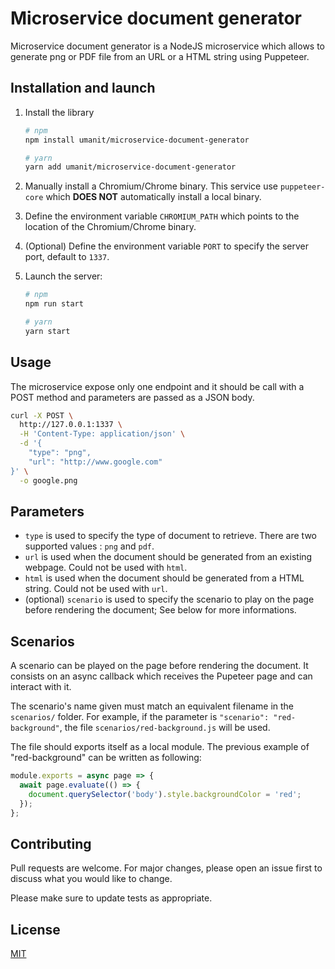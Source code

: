 # Microservice document generator

Microservice document generator is a NodeJS microservice which allows to generate png or PDF file from an URL or a
HTML string using Puppeteer.

## Installation and launch

1. Install the library

    ```bash
    # npm
    npm install umanit/microservice-document-generator

    # yarn
    yarn add umanit/microservice-document-generator
    ```

1. Manually install a Chromium/Chrome binary. This service use `puppeteer-core` which **DOES NOT** automatically
install a local binary.

1. Define the environment variable `CHROMIUM_PATH` which points to the location of the Chromium/Chrome binary.

1. (Optional) Define the environment variable `PORT` to specify the server port, default to `1337`.

1. Launch the server:

    ```bash
    # npm
    npm run start

    # yarn
    yarn start
    ```

## Usage

The microservice expose only one endpoint and it should be call with a POST method and parameters are passed as a
JSON body.

```bash
curl -X POST \
  http://127.0.0.1:1337 \
  -H 'Content-Type: application/json' \
  -d '{
	"type": "png",
	"url": "http://www.google.com"
}' \
  -o google.png
```

## Parameters

* `type` is used to specify the type of document to retrieve. There are two supported values : `png` and `pdf`.
* `url` is used when the document should be generated from an existing webpage. Could not be used with `html`.
* `html` is used when the document should be generated from a HTML string. Could not be used with `url`.
* (optional) `scenario` is used to specify the scenario to play on the page before rendering the document; See below
for more informations.

## Scenarios

A scenario can be played on the page before rendering the document. It consists on an async callback which receives the
Pupeteer page and can interact with it.

The scenario's name given must match an equivalent filename in the `scenarios/` folder. For example, if the parameter
is `"scenario": "red-background"`, the file `scenarios/red-background.js` will be used.

The file should exports itself as a local module. The previous example of "red-background" can be written as following:

```js
module.exports = async page => {
  await page.evaluate(() => {
    document.querySelector('body').style.backgroundColor = 'red';
  });
};
```

## Contributing
Pull requests are welcome. For major changes, please open an issue first to discuss what you would like to change.

Please make sure to update tests as appropriate.

## License
[MIT](https://choosealicense.com/licenses/mit/)
